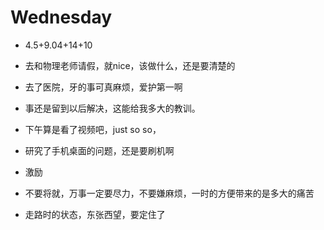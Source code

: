 # Wednesday

- 4.5+9.04+14+10
 
- 去和物理老师请假，就nice，该做什么，还是要清楚的
- 去了医院，牙的事可真麻烦，爱护第一啊
- 事还是留到以后解决，这能给我多大的教训。
- 下午算是看了视频吧，just so so，
- 研究了手机桌面的问题，还是要刷机啊
- 激励
- 不要将就，万事一定要尽力，不要嫌麻烦，一时的方便带来的是多大的痛苦
- 走路时的状态，东张西望，要定住了

